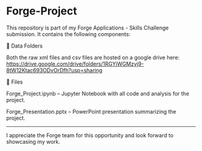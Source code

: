# Forge-Project

This repository is part of my Forge Applications - Skills Challenge submission. It contains the following components:

📂 Data Folders

Both the raw xml files and csv files are hosted on a google drive here: https://drive.google.com/drive/folders/1RGYjWGMzyj9-8tW12Ktac693ODvOrDfh?usp=sharing

📄 Files

Forge_Project.ipynb – Jupyter Notebook with all code and analysis for the project.

Forge_Presentation.pptx – PowerPoint presentation summarizing the project.

------------------------------------------------------------------------------------

I appreciate the Forge team for this opportunity and look forward to showcasing my work.
